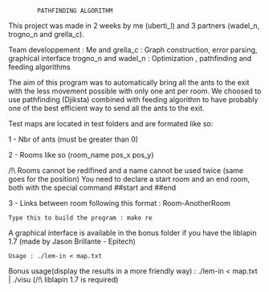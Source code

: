 			PATHFINDING ALGORITHM

This project was made in 2 weeks by me (uberti_l) and 3 partners (wadel_n, trogno_n and grella_c).

Team developpement : Me and grella_c : Graph construction, error parsing, graphical interface
		     trogno_n and wadel_n : Optimization , pathfinding and feeding algorithms


The aim of this program was to automatically bring all the ants to the exit with the less movement possible with only one ant per room.
We choosed to use pathfinding (Djiksta) combined with feeding algorithm to have probably one of the best efficient way to send all the ants to the exit.


Test maps are located in test folders and are formated like so:


1 - Nbr of ants (must be greater than 0)


2 - Rooms like so (room_name pos_x pos_y)

/!\ Rooms cannot be redifined and a name cannot be used twice (same goes for the position)
    You need to declare a start room and an end room, both with the special command ##start and ##end
    
    
3 - Links between room following this format : Room-AnotherRoom


	Type this to build the program : make re



A graphical interface is available in the bonus folder if you have the liblapin 1.7 (made by Jason Brillante - Epitech)

	Usage : ./lem-in < map.txt


Bonus usage(display the results in a more friendly way) : ./lem-in < map.txt | ./visu (/!\ liblapin 1.7 is required)
